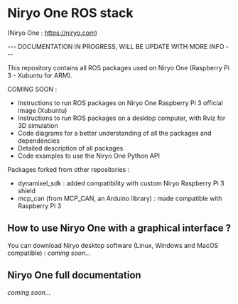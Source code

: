 # Niryo One ROS stack

(Niryo One : https://niryo.com)

--- DOCUMENTATION IN PROGRESS, WILL BE UPDATE WITH MORE INFO ---

This repository contains all ROS packages used on Niryo One (Raspberry Pi 3 - Xubuntu for ARM).

COMING SOON :
- Instructions to run ROS packages on Niryo One Raspberry Pi 3 official image (Xubuntu)
- Instructions to run ROS packages on a desktop computer, with Rviz for 3D simulation
- Code diagrams for a better understanding of all the packages and dependencies
- Detailed description of all packages
- Code examples to use the Niryo One Python API


Packages forked from other repositories :
- dynamixel_sdk : added compatibility with custom Niryo Raspberry Pi 3 shield
- mcp_can (from MCP_CAN, an Arduino library) : made compatible with Raspberry Pi 3

## How to use Niryo One with a graphical interface ?

You can download Niryo desktop software (Linux, Windows and MacOS compatible) : _coming soon..._

## Niryo One full documentation

_coming soon..._
